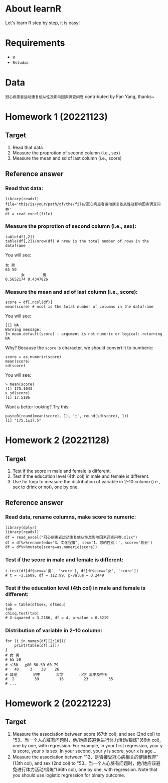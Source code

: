 # About learnR
Let's learn R step by step, it is easy!

# Requirements
- `R`
- `Rstudio`
 
# Data 
`冠心病患者运动康复依从性及影响因素调查问卷` contributed by Fan Yang, thanks~

# Homework 1 (20221123)
## Target
1. Read that data
2. Measure the proprotion of second column (i.e., sex)
3. Measure the mean and sd of last column (i.e., score)  

## Reference answer
### Read that data:
```  
library(readxl)
file='this/is/your/path/of/the/file/冠心病患者运动康复依从性及影响因素调查问卷'
df = read_excel(file)
``` 
### Measure the proprotion of second column (i.e., sex):  
``` 
table(df[,2])
table(df[,2])/nrow(df) # nrow is the total number of rows in the dataframe
```
You will see:  
```
女 男 
65 50 
       女        男 
0.5652174 0.4347826 
```
### Measure the mean and sd of last column (i.e., score):  
```
score = df[,ncol(df)]
mean(score) # ncol is the total number of columns in the dataframe
```
You will see:  
```
[1] NA
Warning message:
In mean.default(score) : argument is not numeric or logical: returning NA
```
Why? Because the `score` is character, we should convert it to numberic:
```
score = as.numeric(score)
mean(score)
sd(score)
```
You will see:  
```
> mean(score)
[1] 175.1043
> sd(score)
[1] 17.5186
```
Want a better looking? Try this:
```
paste0(round(mean(score), 1), '±', round(sd(score), 1))
[1] "175.1±17.5"
```

# Homework 2 (20221128)
## Target
1. Test if the score in male and female is different.
2. Test if the education level (4th col) in male and female is different.
3. Use for loop to measure the distribution of variable in 2-10 column (i.e., sex to drink or not), one by one.

## Reference answer
### Read data, rename columns, make score to numeric:
```  
library(dplyr)
library(readxl)
df = read_excel("冠心病患者运动康复依从性及影响因素调查问卷.xlsx")
df = df%>%rename(edu='3、文化程度', sex='1、您的性别：', score='总分')
df = df%>%mutate(score=as.numeric(score))
``` 
### Test if the score in male and female is different:
```  
t.test(df[df$sex=='男', 'score'], df[df$sex=='女', 'score'])
# t = -1.1689, df = 112.99, p-value = 0.2449
``` 
### Test if the education level (4th col) in male and female is different:
```  
tab = table(df$sex, df$edu)
tab 
chisq.test(tab)
# X-squared = 3.2186, df = 4, p-value = 0.5219
``` 
### Distribution of variable in 2-10 column:
```  
for (i in names(df)[2:10]){
    print(table(df[,i]))
}
# 女 男 
# 65 50 
# ＜50   ≧80 50-59 60-79 
#   48     3    38    26 
# 其他       初中       大学       小学 高中及中专 
#  2         39         16         23         35 
# ...
``` 

# Homework 2 (20221223)
## Target
1. Measure the association between score (67th col), and sex (2nd col) to "53、当一个人心脏有问题时，他/她应该避免进行体力活动/锻炼"(66th col), one by one, with regression.    For example, in your first regression, your y is score, your x is sex. In your second, your y is score, your x is age... 
2. Measure the association between "12、是否接受冠心病相关的健康教育" (13th col), and sex (2nd col) to "53、当一个人心脏有问题时，他/她应该避免进行体力活动/锻炼"(66th col), one by one, with regression. Note that you should use logistic regression for binary outcome.



